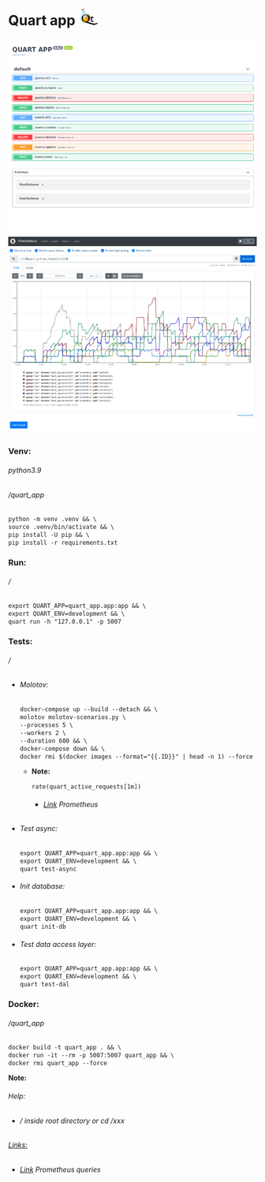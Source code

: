Quart app ![](static/images/logo.png)
=========
![](static/images/screen.png)
![](static/images/prometheus.png)
### Venv:
###### python3.9
###### /quart_app
```
python -m venv .venv && \
source .venv/bin/activate && \
pip install -U pip && \
pip install -r requirements.txt
```
### Run:
###### /
```
export QUART_APP=quart_app.app:app && \
export QUART_ENV=development && \
quart run -h "127.0.0.1" -p 5007
```
### Tests:
###### /
- ###### Molotov:
  ```
  docker-compose up --build --detach && \
  molotov molotov-scenarios.py \
  --processes 5 \
  --workers 2 \
  --duration 600 && \
  docker-compose down && \
  docker rmi $(docker images --format="{{.ID}}" | head -n 1) --force
  ```
  - **Note:** 
    ```
    rate(quart_active_requests[1m])
    ```
    - ###### [Link](http://localhost:9090/) Prometheus

- ###### Test async:
    ````
    export QUART_APP=quart_app.app:app && \
    export QUART_ENV=development && \
    quart test-async
    ````
- ###### Init database:
    ````
    export QUART_APP=quart_app.app:app && \
    export QUART_ENV=development && \
    quart init-db
    ````
- ###### Test data access layer:
    ````
    export QUART_APP=quart_app.app:app && \
    export QUART_ENV=development && \
    quart test-dal
    ```` 
### Docker:
###### /quart_app
```
docker build -t quart_app . && \
docker run -it --rm -p 5007:5007 quart_app && \
docker rmi quart_app --force
```
**Note:** 
###### Help:
- ###### / inside root directory or cd /xxx  
###### [Links:]()
- ###### [Link](https://prometheus.io/docs/prometheus/latest/querying/basics/) Prometheus queries